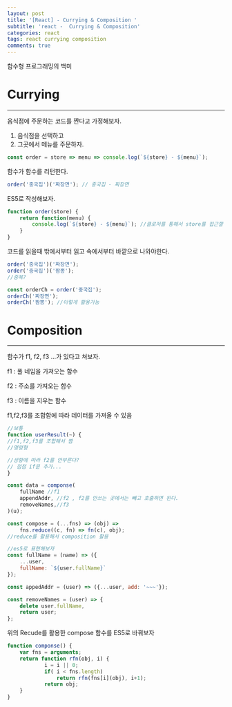 ```yaml
---
layout: post
title: '[React] - Currying & Composition '
subtitle: 'react -  Currying & Composition'
categories: react
tags: react currying composition
comments: true
---
```



함수형 프로그래밍의 백미

# Currying

---

음식점에 주문하는 코드를 짠다고 가정해보자.

1. 음식점을 선택하고
2. 그곳에서 메뉴를 주문하자.

```jsx
const order = store => menu => console.log(`${store} - ${menu}`);
```

함수가 함수를 리턴한다.

```jsx
order('중국집')('짜장면'); // 중국집 - 짜장면
```

ES5로 작성해보자.

```jsx
function order(store) {
	return function(menu) {
		console.log(`${store} - ${menu}`); //클로저를 통해서 store를 접근할 수 있다.
	} 
}
```

코드를 읽을때 밖에서부터 읽고 속에서부터 바깥으로 나와야한다.

```jsx
order('중국집')('짜장면');
order('중국집')('짬뽕');
//중복?

const orderCh = order('중국집');
orderCh('짜장면');
orderCh('짬뽕'); //이렇게 활용가능
```

# Composition

---

함수가 f1, f2, f3 ...가 있다고 쳐보자.

f1 : 풀 네임을 가져오는 함수

f2 : 주소를 가져오는 함수

f3 : 이름을 지우는 함수

f1,f2,f3를 조합함에 따라 데이터를 가져올 수 있음

```jsx
//보통
function userResult(~) {
//f1,f2,f3를 조합해서 짬
//명령형

//상황에 따라 f2를 안부른다? 
// 점점 if문 추가...
}
```

```jsx
const data = componse(
	fullName //f1
	appendAddr, //f2 , f2를 안쓰는 곳에서는 빼고 호출하면 된다.
	removeNames,//f3
)(u);
```

```jsx
const compose = (...fns) => (obj) =>
	fns.reduce((c, fn) => fn(c), obj);
//reduce를 활용해서 composition 활용

//es5로 표현해보자
const fullName = (name) => ({
	...user,
	fullName: `${user.fullName}`
});

const appedAddr = (user) => ({...user, add: '~~~'});

const removeNames = (user) => {
	delete user.fullName,
	return user; 
};

```

위의 Recude를 활용한 compose 함수를 ES5로 바꿔보자

```jsx
function componse() {
	var fns = arguments;
	return function rfn(obj, i) {
			i = i || 0;
			if( i < fns.length)
				return rfn(fns[i](obj), i+1);
			return obj;
	}
}
```